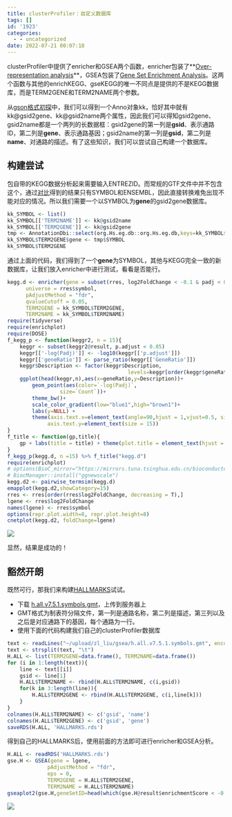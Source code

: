 ```yaml
---
title: clusterProfiler：自定义数据库
tags: []
id: '1923'
categories:
  - - uncategorized
date: 2022-07-21 00:07:18
---
```


clusterProfiler中提供了enricher和GSEA两个函数，enricher包装了**[Over-representation analysis](https://zhuanlan.zhihu.com/p/453991735)**，GSEA包装了[Gene Set Enrichment Analysis](https://www.jianshu.com/p/48d1e043fb63)。这两个函数与其他的enrichKEGG、gseKEGG的唯一不同点是提供的不是KEGG数据库，而是TERM2GENE和TERM2NAME两个参数。

从[gson格式初探](https://occdn.limour.top/2126.html)中，我们可以得到一个Anno对象kk，恰好其中就有kk@gsid2gene、kk@gsid2name两个属性，因此我们可以得知gsid2gene、gsid2name都是一个两列的长数据框：gsid2gene的第一列是**gsid**、表示通路ID，第二列是**gene**、表示通路基因；gsid2name的第一列是**gsid**，第二列是****name****、对通路的描述。有了这些知识，我们可以尝试自己构建一个数据库。

## 构建尝试

包自带的KEGG数据分析起来需要输入ENTREZID。而常规的GTF文件中并不包含这个，通过[对比](https://occdn.limour.top/1934.html)得到的结果只有SYMBOL和ENSEMBL，因此直接转换难免出现不能对应的情况。所以我们需要一个以SYMBOL为**gene**的gsid2gene数据库。

```R
kk_SYMBOL <- list()
kk_SYMBOL[['TERM2NAME']] <- kk@gsid2name
kk_SYMBOL[['TERM2GENE']] <- kk@gsid2gene
tmp <- AnnotationDbi::select(org.Hs.eg.db::org.Hs.eg.db,keys=kk_SYMBOL$TERM2GENE$gene,columns='SYMBOL', keytype='ENTREZID')
kk_SYMBOL$TERM2GENE$gene <- tmp$SYMBOL
kk_SYMBOL$TERM2GENE
```

通过上面的代码，我们得到了一个**gene**为SYMBOL，其他与KEGG完全一致的新数据库，让我们放入enricher中进行测试，看看是否能行。

```R
kegg.d <- enricher(gene = subset(rres, log2FoldChange < -0.1 & padj < 0.05)$symbol,
      universe = rres$symbol,
      pAdjustMethod = "fdr",
      qvalueCutoff = 0.05,
      TERM2GENE = kk_SYMBOL$TERM2GENE,
      TERM2NAME = kk_SYMBOL$TERM2NAME)
require(tidyverse)
require(enrichplot)
require(DOSE)
f_kegg_p <- function(keggr2, n = 15){
    keggr <- subset(keggr2@result, p.adjust < 0.05)
    keggr[['-log(Padj)']] <- -log10(keggr[['p.adjust']])
    keggr[['geneRatio']] <- parse_ratio(keggr[['GeneRatio']])
    keggr$Description <- factor(keggr$Description, 
                                       levels=keggr[order(keggr$geneRatio),]$Description)
    ggplot(head(keggr,n),aes(x=geneRatio,y=Description))+
        geom_point(aes(color=`-log(Padj)`,
                 size=`Count`))+
        theme_bw()+
        scale_color_gradient(low="blue1",high="brown1")+
        labs(y=NULL) + 
        theme(axis.text.x=element_text(angle=90,hjust = 1,vjust=0.5, size = 12),
             axis.text.y=element_text(size = 15))
}
f_title <- function(gp,title){
    gp + labs(title = title) + theme(plot.title = element_text(hjust = 0.5))
}
f_kegg_p(kegg.d, n =15) %>% f_title("kegg.d")
require(enrichplot)
# options(BioC_mirror="https://mirrors.tuna.tsinghua.edu.cn/bioconductor")
# BiocManager::install("ggnewscale")
kegg.d2 <- pairwise_termsim(kegg.d)
emapplot(kegg.d2,showCategory=15) 
rres <- rres[order(rres$log2FoldChange, decreasing = T),]
lgene <- rres$log2FoldChange
names(lgene) <- rres$symbol
options(repr.plot.width=8, repr.plot.height=8)
cnetplot(kegg.d2, foldChange=lgene)
```

![](https://img-cdn.limour.top/2022/07/21/62d88e9365f97.png)

显然，结果是成功的！

## 豁然开朗

既然可行，那我们来构建[HALLMARKS](http://www.gsea-msigdb.org/gsea/downloads.jsp)试试。

*   下载 [h.all.v7.5.1.symbols.gmt](http://www.gsea-msigdb.org/gsea/msigdb/download_file.jsp?filePath=/msigdb/release/7.5.1/h.all.v7.5.1.symbols.gmt)，上传到服务器上
*   GMT格式为制表符分隔文件，第一列是通路名称，第二列是描述，第三列以及之后是对应通路下的基因，每个通路为一行。
*   使用下面的代码构建我们自己的clusterProfiler数据库

```R
text <- readLines("~/upload/zl_liu/gsea/h.all.v7.5.1.symbols.gmt", encoding = "UTF-8")
text <- strsplit(text, "\t")
H.ALL <- list(TERM2GENE=data.frame(), TERM2NAME=data.frame())
for (i in 1:length(text)){
    line <- text[[i]]
    gsid <- line[1]
    H.ALL$TERM2NAME <- rbind(H.ALL$TERM2NAME, c(i,gsid))
    for(k in 3:length(line)){
        H.ALL$TERM2GENE <- rbind(H.ALL$TERM2GENE, c(i,line[k]))
    }
}
colnames(H.ALL$TERM2NAME) <- c('gsid', 'name')
colnames(H.ALL$TERM2GENE) <- c('gsid', 'gene')
saveRDS(H.ALL, 'HALLMARKS.rds')
```

得到自己的HALLMARKS后，使用前面的方法即可进行enricher和GSEA分析。

```R
H.ALL <- readRDS('HALLMARKS.rds')
gse.H <- GSEA(gene = lgene,
             pAdjustMethod = "fdr",
             eps = 0,
             TERM2GENE = H.ALL$TERM2GENE,
             TERM2NAME = H.ALL$TERM2NAME)
gseaplot2(gse.H,geneSetID=head(which(gse.H@result$enrichmentScore < -0.3),6))
```

![](https://img-cdn.limour.top/2022/07/21/62d8989995e3f.png)